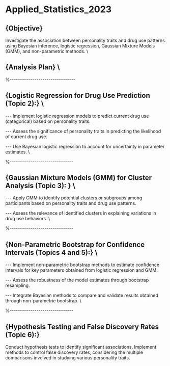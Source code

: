 # Applied_Statistics_2023

## {Objective}

Investigate the association between personality traits and drug use patterns using Bayesian inference, logistic regression, Gaussian Mixture Models (GMM), and non-parametric methods. \\

## {Analysis Plan} \\

%--------------------------------
## {Logistic Regression for Drug Use Prediction (Topic 2):} \\

--- Implement logistic regression models to predict current drug use (categorical) based on personality traits. 

--- Assess the significance of personality traits in predicting the likelihood of current drug use. 

--- Use Bayesian logistic regression to account for uncertainty in parameter estimates. \\

%-------------------------------
## {Gaussian Mixture Models (GMM) for Cluster Analysis (Topic 3): } \\

--- Apply GMM to identify potential clusters or subgroups among participants based on personality traits and drug use patterns. 

--- Assess the relevance of identified clusters in explaining variations in drug use behaviors. \\


%-------------------------------
## {Non-Parametric Bootstrap for Confidence Intervals (Topics 4 and 5):} \\

--- Implement non-parametric bootstrap methods to estimate confidence intervals for key parameters obtained from logistic regression and GMM.

--- Assess the robustness of the model estimates through bootstrap resampling.

--- Integrate Bayesian methods to compare and validate results obtained through non-parametric bootstrap. \\


%-------------------------------
## {Hypothesis Testing and False Discovery Rates (Topic 6):}

Conduct hypothesis tests to identify significant associations. Implement methods to control false discovery rates, considering the multiple comparisons involved in studying various personality traits.
